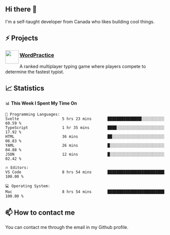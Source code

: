 <h2>Hi there 👋</h2>

<p>I'm a self-taught developer from Canada who likes building cool things.</p>

<h2>⚡ Projects</h2>

<img align="left" src="https://i.imgur.com/6RT8VFO.png" width="42" height="42" />
<h3><a target="_blank" href="https://wordpractice.io/">WordPractice</a></h3>
<p>A ranked multiplayer typing game where players compete to determine the fastest typist.</p>

<h2>📈 Statistics</h2>

<!--START_SECTION:waka-->
📊 **This Week I Spent My Time On** 

```text
💬 Programming Languages: 
Svelte                   5 hrs 23 mins       ███████████████░░░░░░░░░░   60.59 % 
TypeScript               1 hr 35 mins        ████░░░░░░░░░░░░░░░░░░░░░   17.92 % 
HTML                     36 mins             ██░░░░░░░░░░░░░░░░░░░░░░░   06.83 % 
YAML                     26 mins             █░░░░░░░░░░░░░░░░░░░░░░░░   04.88 % 
JSON                     12 mins             █░░░░░░░░░░░░░░░░░░░░░░░░   02.42 % 

🔥 Editors: 
VS Code                  8 hrs 54 mins       █████████████████████████   100.00 % 

💻 Operating System: 
Mac                      8 hrs 54 mins       █████████████████████████   100.00 % 
```


<!--END_SECTION:waka-->

<h2>📫 How to contact me</h2>

You can contact me through the email in my Github profile.


